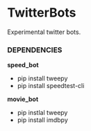 TwitterBots
=====================================================
Experimental twitter bots.

### DEPENDENCIES

**speed_bot**
- pip install tweepy
- pip install speedtest-cli

**movie_bot**
- pip instlal tweepy
- pip install imdbpy

